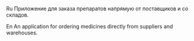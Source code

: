 Ru
Приложение для заказа препаратов напрямую от поставщиков и со складов.

En
An application for ordering medicines directly from suppliers and warehouses.
